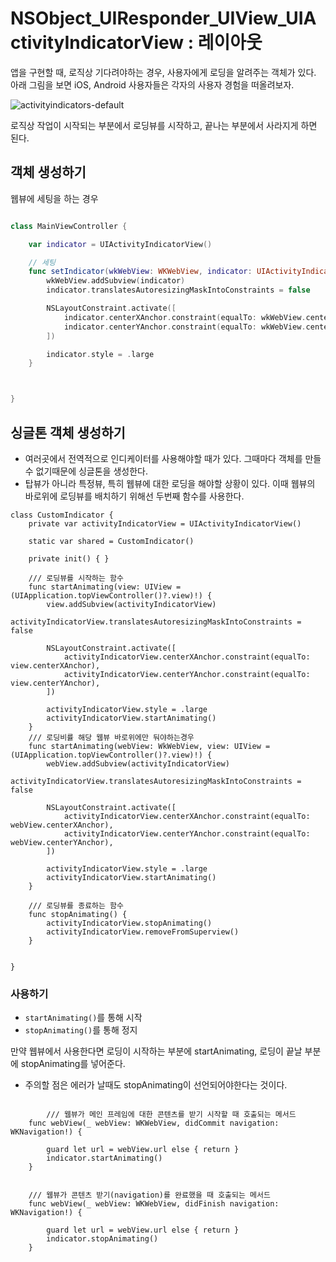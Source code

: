# NSObject_UIResponder_UIView_UIActivityIndicatorView : 레이아웃

앱을 구현할 때, 로직상 기다려야하는 경우, 사용자에게 로딩을 알려주는 객체가 있다.
아래 그림을 보면 iOS, Android 사용자들은 각자의 사용자 경험을 떠올려보자. 

![activityindicators-default](https://user-images.githubusercontent.com/76529148/215659312-7da24c9c-5691-4536-a3d1-aa19c1c6c1a2.png)

로직상 작업이 시작되는 부분에서 로딩뷰를 시작하고, 끝나는 부분에서 사라지게 하면 된다. 


## 객체 생성하기
웹뷰에 세팅을 하는 경우
```swift

class MainViewController {

    var indicator = UIActivityIndicatorView()

    // 세팅
    func setIndicator(wkWebView: WKWebView, indicator: UIActivityIndicatorView) {
        wkWebView.addSubview(indicator)
        indicator.translatesAutoresizingMaskIntoConstraints = false

        NSLayoutConstraint.activate([
            indicator.centerXAnchor.constraint(equalTo: wkWebView.centerXAnchor),
            indicator.centerYAnchor.constraint(equalTo: wkWebView.centerYAnchor),
        ])

        indicator.style = .large
    }



}

```
## 싱글톤 객체 생성하기
- 여러곳에서 전역적으로 인디케이터를 사용해야할 때가 있다. 그때마다 객체를 만들수 없기때문에 싱글톤을 생성한다. 
- 탑뷰가 아니라 특정뷰, 특히 웹뷰에 대한 로딩을 해야할 상황이 있다. 이때 웹뷰의 바로위에 로딩뷰를 배치하기 위해선 두번째 함수를 사용한다. 
```
class CustomIndicator {
    private var activityIndicatorView = UIActivityIndicatorView()
    
    static var shared = CustomIndicator()

    private init() { }
    
    /// 로딩뷰를 시작하는 함수
    func startAnimating(view: UIView = (UIApplication.topViewController()?.view)!) {
        view.addSubview(activityIndicatorView)
        activityIndicatorView.translatesAutoresizingMaskIntoConstraints = false

        NSLayoutConstraint.activate([
            activityIndicatorView.centerXAnchor.constraint(equalTo: view.centerXAnchor),
            activityIndicatorView.centerYAnchor.constraint(equalTo: view.centerYAnchor),
        ])

        activityIndicatorView.style = .large
        activityIndicatorView.startAnimating()
    }
    /// 로딩비률 해당 웹뷰 바로위에만 둬야하는경우
    func startAnimating(webView: WkWebView, view: UIView = (UIApplication.topViewController()?.view)!) {
        webView.addSubview(activityIndicatorView)
        activityIndicatorView.translatesAutoresizingMaskIntoConstraints = false

        NSLayoutConstraint.activate([
            activityIndicatorView.centerXAnchor.constraint(equalTo: webView.centerXAnchor),
            activityIndicatorView.centerYAnchor.constraint(equalTo: webView.centerYAnchor),
        ])

        activityIndicatorView.style = .large
        activityIndicatorView.startAnimating()
    }
    
    /// 로딩뷰를 종료하는 함수
    func stopAnimating() {
        activityIndicatorView.stopAnimating()
        activityIndicatorView.removeFromSuperview()
    }
    
    
}

```


### 사용하기
- `startAnimating()`를 통해 시작
- `stopAnimating()`를 통해 정지

만약 웹뷰에서 사용한다면 로딩이 시작하는 부분에 startAnimating, 로딩이 끝날 부분에 stopAnimating를 넣어준다.
- 주의할 점은 에러가 날때도 stopAnimating이 선언되어야한다는 것이다.

```

        /// 웹뷰가 메인 프레임에 대한 콘텐츠를 받기 시작할 때 호출되는 메서드
    func webView(_ webView: WKWebView, didCommit navigation: WKNavigation!) {
        
        guard let url = webView.url else { return }
        indicator.startAnimating()
    }
    
    
    /// 웹뷰가 콘텐츠 받기(navigation)를 완료했을 때 호출되는 메서드
    func webView(_ webView: WKWebView, didFinish navigation: WKNavigation!) {
        
        guard let url = webView.url else { return }
        indicator.stopAnimating()
    }
```
